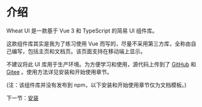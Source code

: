 # 介绍

Wheat UI 是一款基于 Vue 3 和 TypeScript 的简易 UI 组件库。

这款组件库其实是我为了练习使用 Vue 而写的，尽量不采用第三方库，全称由自己编写，包括主页和文档页。该页面支持在移动端上显示。

不建议将此 UI 库用于生产环境。为方便学习和使用，源代码上传到了 [GitHub](https://github.com/katawaredokiha/wheat-ui.git) 和 [Gitee](https://gitee.com/mairuihong/wheat-ui.git) 。使用方法详见安装和开始使用章节。

(注：该组件库并没有发布到 npm，以下安装和开始使用章节仅为文档模板。)


下一节：[安装](#/doc/install)